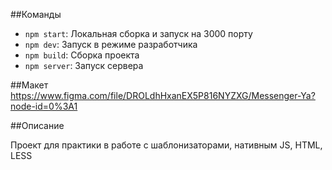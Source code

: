 ##Команды

- `npm start`: Локальная сборка и запуск на 3000 порту
- `npm dev`: Запуск в режиме разработчика
- `npm build`: Сборка проекта
- `npm server`: Запуск сервера

##Макет
https://www.figma.com/file/DROLdhHxanEX5P816NYZXG/Messenger-Ya?node-id=0%3A1

##Описание

Проект для практики в работе с шаблонизаторами, нативным JS, HTML, LESS
